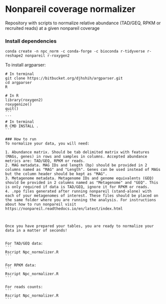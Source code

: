 # Nonpareil coverage normalizer
Repository with scripts to normalize relative abundance (TAD/GEQ, RPKM or recruited reads) at a given nonpareil coverage

### Install dependencies
```
conda create -n npc_norm -c conda-forge -c bioconda r-tidyverse r-reshape2 nonpareil r-roxygen2
```

To install argparser:
```
# In terminal
git clone https://bitbucket.org/djhshih/argparser.git
cd argparser
R
```
````
# In R
library(roxygen2)
roxygenize()
quit()
```
```
# In terminal
R CMD INSTALL .
```

### How to run
To normalize your data, you will need:

1. Abundance matrix. Should be tab delimited matrix with features (MAGs, genes) in rows and samples in columns. Accepted abundance metrics are: TAD/GEQ, RPKM or reads.
2. MAG metadata. MAG IDs and length (bp) should be provided in 2 columns named as "MAG" and "Length". Genes can be used instead of MAGs but the column header should be kept as "MAG".
3. Metagenome metadata. Metagenome IDs and genome equivalents (GEQ) should be provided in 2 columns named as "Metagenome" and "GEQ". This is only required if data is TAD/GEQ, ignore it for RPKM or reads.
4. .npo files generated after running nonpareil (stand-alone) with each of your metagenomes of interest. These files should be placed on the same folder where you are running the analysis. For instructions about how to run nonpareil visit https://nonpareil.readthedocs.io/en/latest/index.html



Once you have prepared your tables, you are ready to normalize your data in a matter of seconds!


For TAD/GEQ data:
```
Rscript Npc_normalizer.R
```

For RPKM data:
```
Rscript Npc_normalizer.R
```

For reads counts:
```
Rscript Npc_normalizer.R
```
